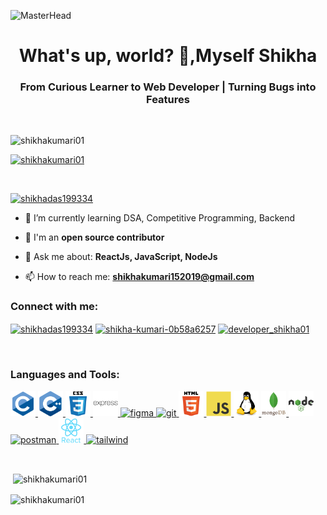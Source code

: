 ![MasterHead](https://media.licdn.com/dms/image/v2/C4D16AQEuZBTdnCSdWA/profile-displaybackgroundimage-shrink_350_1400/profile-displaybackgroundimage-shrink_350_1400/0/1654342572092?e=1732147200&v=beta&t=jcxgNy62_WhxFrQ7CjTb6z8qkq4oz_Icb_z39JH_zbE)
<h1 align="center">What's up, world? 👋,Myself Shikha</h1>
<h3 align="center">From Curious Learner to Web Developer | Turning Bugs into Features</h3>
<br>


<p align="left"> <img src="https://komarev.com/ghpvc/?username=shikhakumari01&label=Profile%20views&color=0e75b6&style=flat" alt="shikhakumari01" /> </p>

<p align="left"> <a href="https://github.com/ryo-ma/github-profile-trophy"><img src="https://github-profile-trophy.vercel.app/?username=shikhakumari01" alt="shikhakumari01" /></a> </p>
<br>


<p align="left"> <a href="https://twitter.com/shikhadas199334" target="blank"><img src="https://img.shields.io/twitter/follow/shikhadas199334?logo=twitter&style=for-the-badge" alt="shikhadas199334" /></a> </p>

- 🌱 I’m currently learning DSA, Competitive Programming, Backend

- 👯 I'm an **open source contributor**

- 💬 Ask me about: **ReactJs, JavaScript, NodeJs**

- 📫 How to reach me: **shikhakumari152019@gmail.com**
  
<h3 align="left">Connect with me:</h3>

<p align="left">
<a href="https://twitter.com/shikhadas199334" target="blank"><img align="center" src="https://raw.githubusercontent.com/rahuldkjain/github-profile-readme-generator/master/src/images/icons/Social/twitter.svg" alt="shikhadas199334" height="30" width="40" /></a>
<a href="https://linkedin.com/in/shikha-kumari-0b58a6257" target="blank"><img align="center" src="https://raw.githubusercontent.com/rahuldkjain/github-profile-readme-generator/master/src/images/icons/Social/linked-in-alt.svg" alt="shikha-kumari-0b58a6257" height="30" width="40" /></a>
<a href="https://instagram.com/developer_shikha01" target="blank"><img align="center" src="https://raw.githubusercontent.com/rahuldkjain/github-profile-readme-generator/master/src/images/icons/Social/instagram.svg" alt="developer_shikha01" height="30" width="40" /></a>
</p>
<br>


<h3 align="left">Languages and Tools:</h3>
<p align="left"> <a href="https://www.cprogramming.com/" target="_blank" rel="noreferrer"> <img src="https://raw.githubusercontent.com/devicons/devicon/master/icons/c/c-original.svg" alt="c" width="40" height="40"/> </a> <a href="https://www.w3schools.com/cpp/" target="_blank" rel="noreferrer"> <img src="https://raw.githubusercontent.com/devicons/devicon/master/icons/cplusplus/cplusplus-original.svg" alt="cplusplus" width="40" height="40"/> </a> <a href="https://www.w3schools.com/css/" target="_blank" rel="noreferrer"> <img src="https://raw.githubusercontent.com/devicons/devicon/master/icons/css3/css3-original-wordmark.svg" alt="css3" width="40" height="40"/> </a> <a href="https://expressjs.com" target="_blank" rel="noreferrer"> <img src="https://raw.githubusercontent.com/devicons/devicon/master/icons/express/express-original-wordmark.svg" alt="express" width="40" height="40"/> </a> <a href="https://www.figma.com/" target="_blank" rel="noreferrer"> <img src="https://www.vectorlogo.zone/logos/figma/figma-icon.svg" alt="figma" width="40" height="40"/> </a> <a href="https://git-scm.com/" target="_blank" rel="noreferrer"> <img src="https://www.vectorlogo.zone/logos/git-scm/git-scm-icon.svg" alt="git" width="40" height="40"/> </a> <a href="https://www.w3.org/html/" target="_blank" rel="noreferrer"> <img src="https://raw.githubusercontent.com/devicons/devicon/master/icons/html5/html5-original-wordmark.svg" alt="html5" width="40" height="40"/> </a> <a href="https://developer.mozilla.org/en-US/docs/Web/JavaScript" target="_blank" rel="noreferrer"> <img src="https://raw.githubusercontent.com/devicons/devicon/master/icons/javascript/javascript-original.svg" alt="javascript" width="40" height="40"/> </a> <a href="https://www.linux.org/" target="_blank" rel="noreferrer"> <img src="https://raw.githubusercontent.com/devicons/devicon/master/icons/linux/linux-original.svg" alt="linux" width="40" height="40"/> </a> <a href="https://www.mongodb.com/" target="_blank" rel="noreferrer"> <img src="https://raw.githubusercontent.com/devicons/devicon/master/icons/mongodb/mongodb-original-wordmark.svg" alt="mongodb" width="40" height="40"/> </a> <a href="https://nodejs.org" target="_blank" rel="noreferrer"> <img src="https://raw.githubusercontent.com/devicons/devicon/master/icons/nodejs/nodejs-original-wordmark.svg" alt="nodejs" width="40" height="40"/> </a> <a href="https://postman.com" target="_blank" rel="noreferrer"> <img src="https://www.vectorlogo.zone/logos/getpostman/getpostman-icon.svg" alt="postman" width="40" height="40"/> </a> <a href="https://reactjs.org/" target="_blank" rel="noreferrer"> <img src="https://raw.githubusercontent.com/devicons/devicon/master/icons/react/react-original-wordmark.svg" alt="react" width="40" height="40"/> </a> <a href="https://tailwindcss.com/" target="_blank" rel="noreferrer"> <img src="https://www.vectorlogo.zone/logos/tailwindcss/tailwindcss-icon.svg" alt="tailwind" width="40" height="40"/> </a> </p>
<br>

<p>&nbsp;<img align="center" src="https://github-readme-stats.vercel.app/api?username=shikhakumari01&show_icons=true&locale=en" alt="shikhakumari01" /></p>

<p><img align="center" src="https://github-readme-streak-stats.herokuapp.com/?user=shikhakumari01&" alt="shikhakumari01" /></p>


